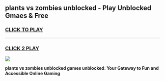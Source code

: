 
## plants vs zombies unblocked - Play Unblocked Gmaes & Free
<h3>
<a href="https://premium.freeplayer.one?title=plants_vs_zombies_unblocked&ref=19F">CLICK TO PLAY</a></h3>
<hr>

<h3>
<a href="https://premium.freeplayer.one?title=plants_vs_zombies_unblocked&ref=19F">CLICK 2 PLAY</a>
  
</h3>

<a href="https://premium.freeplayer.one?title=plants_vs_zombies_unblocked&ref=19F/"><img src="https://clearcache.store/games.png"></a>


**plants vs zombies unblocked games unblocked: Your Gateway to Fun and Accessible Online Gaming**
